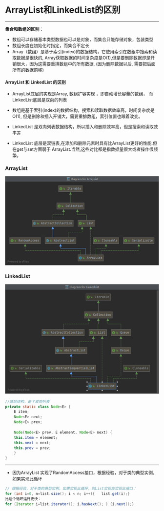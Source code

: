 # ArrayList和LinkedList的区别 

*****



**集合和数组的区别**：

- 数组可以存储基本类型数据也可以是对象，而集合只能存储对象，包装类型
- 数组长度在初始化时指定，而集合不定长
- Array（数组）是基于索引(index)的数据结构，它使用索引在数组中搜索和读取数据是很快的, Array获取数据的时间复杂度是O(1),但是要删除数据却是开销很大，因为这需要重排数组中的所有数据, (因为删除数据以后, 需要把后面所有的数据前移) 

#### ArrayList 和 LinkedList 的区别

-  ArrayList底层的实现是Array, 数组扩容实现 ，即自动增长容量的数组， 而LinkedList底层是双向的列表

  - 数组是基于索引(index)的数据结构，搜索和读取数据效率高，时间复杂度是O(1), 但是删除和插入开销大，需要重排数组，索引位置也跟着改变。
  - LinkedList 是双向列表数据结构，所以插入和删除效率高，但是搜索和读取效率差

- LinkedList 底层是双链表,在添加和删除元素时具有比ArrayList更好的性能.但在get与set方面弱于 ArrayList.当然,这些对比都是指数据量很大或者操作很频繁。

  

### ArrayList

![image-ArrayList结构](../images/ArrayListDiagram.png)

### LinkedList

![image-20210222201735130](../images/LinkedListDiagram.png)

```java
//底层结构，是个双向列表
private static class Node<E> {
    E item;
    Node<E> next;
    Node<E> prev;

    Node(Node<E> prev, E element, Node<E> next) {
    this.item = element;
    this.next = next;
    this.prev = prev;
    }
}
```







*****

- 因为ArrayList 实现了RandomAccess接口，根据经验，对于类的典型实例，如果实现此循环

``` java
// 根据经验，对于类的典型实例，如果实现此循环，则List实现应实现此接口：
for (int i=0, n=list.size(); i < n; i++){	list.get(i);}
比这个循环运行更快：
for (Iterator i=list.iterator(); i.hasNext(); ) {i.next();}
```



